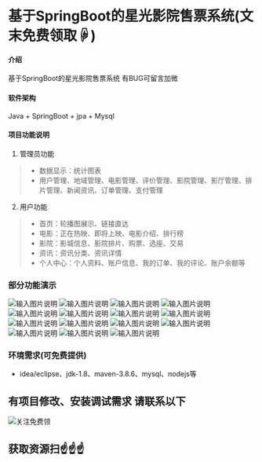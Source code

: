 # 基于SpringBoot的星光影院售票系统(文末免费领取☟)
> 
#### 介绍
基于SpringBoot的星光影院售票系统
有BUG可留言加微

#### 软件架构
Java + SpringBoot + jpa + Mysql

#### 项目功能说明

1.  管理员功能
> + 数据显示：统计图表
> + 用户管理、地域管理、电影管理、评价管理、影院管理、影厅管理、排片管理、新闻资讯、订单管理、支付管理
2.  用户功能
> + 首页：轮播图展示、链接直达
> + 电影：正在热映、即将上映、电影介绍、排行榜
> + 影院：影城信息、影院排片、购票、选座、交易
> + 资讯：资讯分类、资讯详情
> + 个人中心：个人资料、账户信息、我的订单、我的评论、账户余额等


### 部分功能演示
![输入图片说明](photo/1-1.png)
![输入图片说明](photo/1-2.png)
![输入图片说明](photo/1-3.png)
![输入图片说明](photo/1-4.png)
![输入图片说明](photo/1-5.png)
![输入图片说明](photo/1-6.png)
![输入图片说明](photo/1-7.png)
![输入图片说明](photo/1-13.png)
![输入图片说明](photo/1-14.png)
![输入图片说明](photo/2-1.png)
![输入图片说明](photo/2-2.png)
![输入图片说明](photo/2-4.png)
![输入图片说明](photo/2-6.png)
![输入图片说明](photo/2-8.png)
![输入图片说明](photo/2-12.png)


### 环境需求(可免费提供)
- idea/eclipse、jdk-1.8、maven-3.8.6、mysql、nodejs等


## 有项目修改、安装调试需求 请联系以下
![关注免费领](联系.png)

## 获取资源扫☝☝☝
